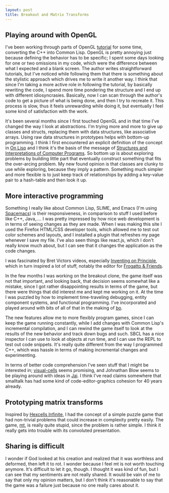 ```yaml
---
layout: post
title: Breakout and Matrix Transforms
---
```


## Playing around with OpenGL

I've been working through parts of OpenGL [tutorial](http://learnopengl.com) for
some time, converting the C++ into Common Lisp. OpenGL is pretty annoying just
because defining the behavior has to be specific; I spent some days looking for
one or two omissions in my code, which were the difference between what I
expected and a blank screen. The author writes straightforward tutorials, but
I've noticed while following them that there is something about the stylistic
approach which drives me to write it another way. I think that since I'm taking
a more active role in following the tutorial, by basically rewriting the code, I
spend more time pondering the structure and I end up with different
idiosyncrasies. Basically, now I can scan through the author's code to get a
picture of what is being done, and then I try to recreate it. This process is
slow, thus it feels unrewarding while doing it, but eventually I feel some kind
of satisfaction with the work.

It's been several months since I first touched OpenGL and in that time I've
changed the way I look at abstractions. I'm trying more and more to give up
classes and structs, replacing them with data structures, like associative
arrays. Using raw data structures in prototypes helps with bottom-up
programming. I think I first encountered an explicit definition of the concept
in [On Lisp](http://www.paulgraham.com/onlisp.html) and I think it's the basis
of the message of
[Structures and Interpretations of Computer Programs](https://mitpress.mit.edu/sicp/).
So bottom up is about exploring problems by building little part that eventually
construct something that fits the over-arcing problem. My new found opinion is
that classes are clunky to use while exploring, because they imply a
pattern. Something much simpler and more flexible is to just keep track of
relationships by adding a key-value pair to a hash-table and then look it up.

## More interactive programming

Something I really like about Common Lisp, SLIME, and Emacs (I'm using
[Spacemacs](https://github.com/syl20bnr/spacemacs)) is their responsiveness, in
comparison to stuff I used before like C++, Java,.... I was pretty impressed by
how nice web development is in terms of seeing changes as they are made. When I
was making this site I used the Firefox HTML/CSS developer tools, which allowed
me to test out color schemes and layouts, and I installed a plugin that
refreshes my page whenever I save my file. I've also seen things like react.js,
which I don't really know much about, but I can see that it changes the
application as the code changes.

I was fascinated by Bret Victors videos, especially
[Inventing on Principle](https://vimeo.com/36579366), which in turn inspired a
lot of stuff, notably the editor for
[Frogatto & Friends](https://www.youtube.com/watch?v=ri614C_Buwg).

In the few months I was working on the breakout clone, the game itself was not
that important, and looking back, that decision seems somewhat like a mistake,
since I got rather disappointing results in terms of the game, but there were
things that did interest me and kept me working on it. At the time I was puzzled
by how to implement time-traveling debugging, entity component systems, and
functional programming. I've incorporated and played around with bits of all of
that in the making of [bo](https://github.com/hahahahaman/clglbo).

The new features allow me to more flexibly program games, since I can keep
the game running constantly, while I add changes with Common Lisp's incremental
compilation, and I can rewind the game itself to look at the results of the new
behavior and track down bugs and such. SBCL has a nice inspector I can use to
look at objects at run time, and I can use the REPL to test out code snippets.
It's really quite different from the way I programmed C++, which was hassle in
terms of making incremental changes and experimenting.

In terms of better code comprehension I've seen stuff that I might be interested
in; [visual-cells](https://github.com/cuichaox/visual-cells) seems promising,
and Johnathan Blow seems to be playing around with ideas in
[Jai](https://www.youtube.com/watch?v=OHZwYYW9koI). I think I've read claims
somewhere that smalltalk has had some kind of code-editor-graphics cohesion for
40 years already.

## Prototyping matrix transforms

Inspired by
[Hexcells Infinite](http://www.matthewbrowngames.com/hexcellsinfinite.html), I
had the concept of a simple puzzle game that had non-trivial problems that could
increase in complexity pretty easily. The game,
[mt](http://hahahahaman.itch.io/mt), is really quite stupid, since the problem
is rather simple. I think it really gets into trouble with its convoluted
presentation.

## Sharing is difficult

I wonder if God looked at his creation and realized that it was worthless and
deformed, then left it to rot. I wonder because I feel mt is not worth
touching anymore. It's difficult to let it go, though. I thought it was kind of
fun, but I can see that my sentiments are not really shared. It would be vain of
me to say that only my opinion matters, but I don't think it's reasonable to say
that the game was a failure just because no one really cares about it.
